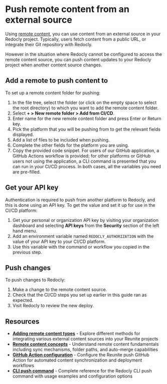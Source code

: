 # Push remote content from an external source

Using [remote content](./remote-content.md), you can use content from an external source in your Redocly project.
Typically, users fetch content from a public URL, or integrate their Git repository with Redocly.

However in the situation where Redocly cannot be configured to access the remote content source, you can push content updates to your Redocly project when another content source changes.

## Add a remote to push content to

To set up a remote content folder for pushing:

1. In the file tree, select the folder (or click on the empty space to select the root directory) to which you want to add the remote content folder.
1. Select **+ > New remote folder > Add from CI/CD**.
1. Enter name for the new remote content folder and press Enter or Return key.
1. Pick the platform that you will be pushing from to get the relevant fields displayed.
1. Add a list of files to be included when pushing.
1. Complete the other fields for the platform you are using.
1. Copy the provided code snippet.
   For users of our GitHub application, a GitHub Actions workflow is provided; for other platforms or GitHub users not using the application, a CLI command is presented that you can run in your CI/CD process.
   In both cases, all the variables you need are pre-filled.

## Get your API key

Authentication is required to push from another platform to Redocly, and this is done using an API key.
To get the value and set it up for use in the CI/CD platform:

1. Get your personal or organization API key by visiting your organization dashboard and selecting **API keys** from the **Security** section of the left hand menu.
1. Add an environment variable named `REDOCLY_AUTHORIZATION` with the value of your API key to your CI/CD platform.
1. Use this variable with the command or workflow you copied in the previous step.

## Push changes

To push changes to Redocly:

1. Make a change to the remote content source.
1. Check that the CI/CD steps you set up earlier in this guide ran as expected.
1. Visit Redocly to review the new deploy.

## Resources

- **[Adding remote content types](./index.md)** - Explore different methods for integrating various external content sources into your Reunite projects
- **[Remote content concepts](./remote-content.md)** - Understand remote content fundamentals including sync mechanisms, folder paths, and auto-merge capabilities
- **[GitHub Action configuration](./reunite-push-action.md)** - Configure the Reunite push GitHub Action for automated content synchronization and deployment workflows
- **[CLI push command](https://redocly.com/docs/cli/commands/push)** - Complete reference for the Redocly CLI push command with usage examples and configuration options

